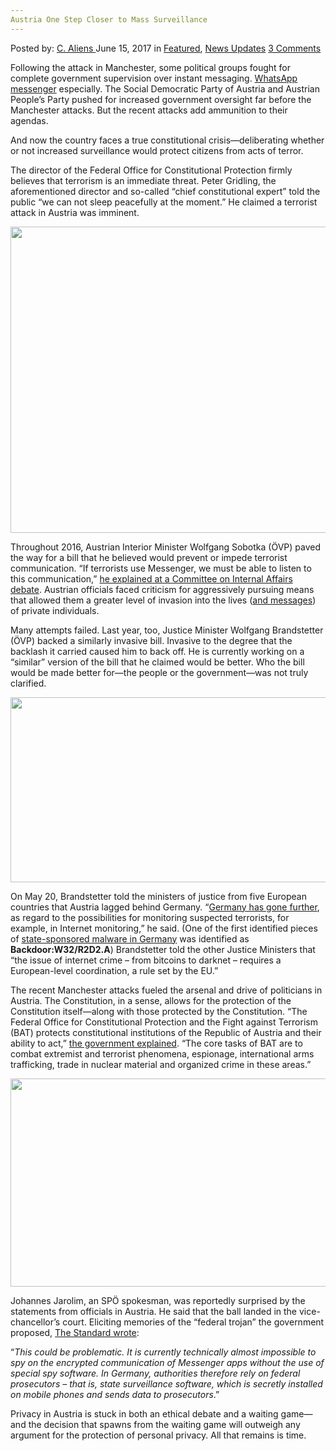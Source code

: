 ```yaml
---
Austria One Step Closer to Mass Surveillance
---
```

<article class="post-listing post-20633 post type-post status-publish format-standard has-post-thumbnail hentry category-deepdot-news category-news-updates tag-austria tag-closer tag-mass tag-step tag-surveillance">
    <div class="post-inner">
    <p class="post-meta">
    <span>Posted by: <a href="https://www.deepdotweb.com/author/caliens/" title="">C. Aliens </a></span>
    <span>June 15, 2017</span>
    <span>in <a href="https://www.deepdotweb.com/category/deepdot-news/" rel="category tag">Featured</a>, <a href="https://www.deepdotweb.com/category/news-updates/" rel="category tag">News Updates</a></span>
    <span><a href="https://www.deepdotweb.com/2017/06/15/austria-one-step-closer-mass-surveillance/#comments">3 Comments</a></span>
    </p>
    <div class="clear"></div>
    <div class="entry">
    <p>Following the attack in Manchester, some political groups fought for complete government supervision over instant messaging. <a href="https://www.deepdotweb.com/tag/whatsapp/">WhatsApp messenger</a> especially. The Social Democratic Party of Austria and Austrian People’s Party pushed for increased government oversight far before the Manchester attacks. But the recent attacks add ammunition to their agendas.</p>
    <p>And now the country faces a true constitutional crisis—deliberating whether or not increased surveillance would protect citizens from acts of terror.</p>
    <p>The director of the Federal Office for Constitutional Protection firmly believes that terrorism is an immediate threat. Peter Gridling, the aforementioned director and so-called “chief constitutional expert” told the public “we can not sleep peacefully at the moment.” He claimed a terrorist attack in Austria was imminent.</p>
    <p><img class="wp-image-20648 aligncenter" src="https://www.deepdotweb.com/wp-content/uploads/2017/06/word-image-88.jpeg" width="653" height="490" srcset="https://www.deepdotweb.com/wp-content/uploads/2017/06/word-image-88.jpeg 800w, https://www.deepdotweb.com/wp-content/uploads/2017/06/word-image-88-300x225.jpeg 300w" sizes="(max-width: 653px) 100vw, 653px"/></p>
    <p>Throughout 2016, Austrian Interior Minister Wolfgang Sobotka (ÖVP) paved the way for a bill that he believed would prevent or impede terrorist communication. “If terrorists use Messenger, we must be able to listen to this communication,” <a href="https://www.deepdotweb.com/2016/10/26/austrian-government-wants-federal-trojan-patrol-dark-web/">he explained at a Committee on Internal Affairs debate</a>. Austrian officials faced criticism for aggressively pursuing means that allowed them a greater level of invasion into the lives (<a href="https://www.deepdotweb.com/tag/encryption/">and messages</a>) of private individuals.</p>
    <p>Many attempts failed. Last year, too, Justice Minister Wolfgang Brandstetter (ÖVP) backed a similarly invasive bill. Invasive to the degree that the backlash it carried caused him to back off. He is currently working on a “similar” version of the bill that he claimed would be better. Who the bill would be made better for—the people or the government—was not truly clarified.</p>
    <p><img class="wp-image-20649 aligncenter" src="https://www.deepdotweb.com/wp-content/uploads/2017/06/word-image-89.jpeg" width="529" height="296" srcset="https://www.deepdotweb.com/wp-content/uploads/2017/06/word-image-89.jpeg 800w, https://www.deepdotweb.com/wp-content/uploads/2017/06/word-image-89-300x168.jpeg 300w" sizes="(max-width: 529px) 100vw, 529px"/></p>
    <p>On May 20, Brandstetter told the ministers of justice from five European countries that Austria lagged behind Germany. “<a href="https://www.deepdotweb.com/tag/Germany/">Germany has gone further</a>, as regard to the possibilities for monitoring suspected terrorists, for example, in Internet monitoring,&#8221; he said. (One of the first identified pieces of <a href="https://www.themarysue.com/german-gov-malware/">state-sponsored malware in Germany</a> was identified as <strong>Backdoor:W32/R2D2.A</strong>) Brandstetter told the other Justice Ministers that “the issue of internet crime &#8211; from bitcoins to darknet &#8211; requires a European-level coordination, a rule set by the EU.&#8221;</p>
    <p>The recent Manchester attacks fueled the arsenal and drive of politicians in Austria. The Constitution, in a sense, allows for the protection of the Constitution itself—along with those protected by the Constitution. “The Federal Office for Constitutional Protection and the Fight against Terrorism (BAT) protects constitutional institutions of the Republic of Austria and their ability to act,” <a href="http://www.bmi.gv.at/cms/bmi_verfassungsschutz/">the government explained</a>. “The core tasks of BAT are to combat extremist and terrorist phenomena, espionage, international arms trafficking, trade in nuclear material and organized crime in these areas.”</p>
    <p><img class="wp-image-20650 aligncenter" src="https://www.deepdotweb.com/wp-content/uploads/2017/06/word-image-90.jpeg" width="523" height="333" srcset="https://www.deepdotweb.com/wp-content/uploads/2017/06/word-image-90.jpeg 800w, https://www.deepdotweb.com/wp-content/uploads/2017/06/word-image-90-300x191.jpeg 300w" sizes="(max-width: 523px) 100vw, 523px"/></p>
    <p>Johannes Jarolim, an SPÖ spokesman, was reportedly surprised by the statements from officials in Austria. He said that the ball landed in the vice-chancellor’s court. Eliciting memories of the “federal trojan” the government proposed, <a href="http://mobil.derstandard.at/2000058217321/SPOe-und-OeVP-zanken-sich-wegen-Whatsapp-Ueberwachung">The Standard wrote</a>:</p>
    <p>“<em>This could be problematic. It is currently technically almost impossible to spy on the encrypted communication of Messenger apps without the use of special spy software. In Germany, authorities therefore rely on federal prosecutors &#8211; that is, state surveillance software, which is secretly installed on mobile phones and sends data to prosecutors</em>.”</p>
    <p>Privacy in Austria is stuck in both an ethical debate and a waiting game—and the decision that spawns from the waiting game will outweigh any argument for the protection of personal privacy. All that remains is time.</p>
    </div>
    <span style="display:none"><a href="https://www.deepdotweb.com/tag/austria/" rel="tag">austria</a> <a href="https://www.deepdotweb.com/tag/closer/" rel="tag">closer</a> <a href="https://www.deepdotweb.com/tag/mass/" rel="tag">mass</a> <a href="https://www.deepdotweb.com/tag/step/" rel="tag">step</a> <a href="https://www.deepdotweb.com/tag/surveillance/" rel="tag">surveillance</a></span> <span style="display:none" class="updated">2017-06-15</span>
    <div style="display:none" class="vcard author" itemprop="author" itemscope itemtype="http://schema.org/Person"><strong class="fn" itemprop="name"><a href="https://www.deepdotweb.com/author/caliens/" title="Posts by C. Aliens" rel="author">C. Aliens</a></strong></div>
    </div>
</article>

